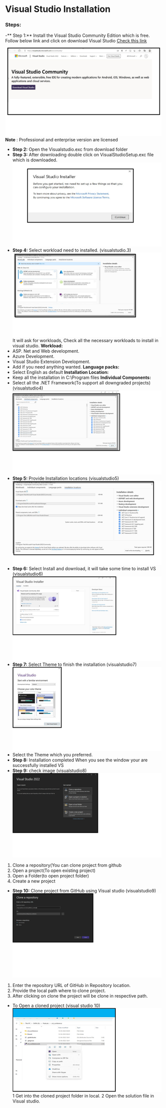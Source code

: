 # Visual Studio Installation

### Steps:
-** Step 1:**  Install the Visual Studio Community Edition which is free. Follow below link and click on download Visual Studio
[Check this link  ](https://visualstudio.microsoft.com/vs/community/)

![image](https://github.com/cloudnloud/.Netapplication/blob/master/Azure%20Web-App-Deployment/Images/visualstudio1.png)
**Note** : Professional and enterprise version are licensed
- **Step 2:**  Open the Visualstudio.exc from download folder 
- **Step 3:**  After downloading double click on VisualStudioSetup.exc file which is downloaded. 
![image](https://github.com/cloudnloud/.Netapplication/blob/master/Azure%20Web-App-Deployment/Images/visualstudio2.png)
- **Step 4:**  Select workload need to installed. (visualstudio.3)
![image](https://github.com/cloudnloud/.Netapplication/blob/master/Azure%20Web-App-Deployment/Images/visualstudio3.png)
It will ask for workloads, Check all the necessary workloads to install in visual studio.
**Workload:**
-	ASP. Net and Web development.
-	Azure Development.
-	Visual Studio Extension Development.
-	Add if you need anything wanted.
**Language packs:**
-	Select English as default
**Installation Location:**
-	Keep all the installation in C:\Program files
**Individual Components:**
- Select all the .NET Framework(To support all downgraded projects) (visualstudio4)
![image](https://github.com/cloudnloud/.Netapplication/blob/master/Azure%20Web-App-Deployment/Images/visualstudio4.png)
- **Step 5:**  Provide Installation locations (visualstudio5)
![image](https://github.com/cloudnloud/.Netapplication/blob/master/Azure%20Web-App-Deployment/Images/visualstudio5.png)
- **Step 6:** Select Install and download, it will take some time to install VS (visualstudio6)
![image](https://github.com/cloudnloud/.Netapplication/blob/master/Azure%20Web-App-Deployment/Images/visualstudio6.png)
- **Step 7:** Select Theme to finish the installation (visualstudio7)
![image](https://github.com/cloudnloud/.Netapplication/blob/master/Azure%20Web-App-Deployment/Images/visualstudio7.png)
- Select the Theme which you preferred.
- **Step 8:** Installation completed When you see the window your are successfully installed VS
- **Step 9:** check image (visualstudio8)
![image](https://github.com/cloudnloud/.Netapplication/blob/master/Azure%20Web-App-Deployment/Images/visualstudio8.png)
1.	Clone a repository(You can clone project from github
2.	Open a project(To open existing project)
3.	Open a Folder(to open project folder)
4.	Create a new project
- **Step 10:** Clone project from GitHub using Visual studio (visualstudio9)
![image](https://github.com/cloudnloud/.Netapplication/blob/master/Azure%20Web-App-Deployment/Images/visualstudio9.png)
1.	Enter the repository URL of GitHub in Repository location.
2.	Provide the local path where to clone project.
3.	After clicking on clone the project will be clone in respective path.
- To Open a cloned project (visual studio 10)
![image](https://github.com/cloudnloud/.Netapplication/blob/master/Azure%20Web-App-Deployment/Images/visualstudi10.png)
1	Get into the cloned project folder in local.
2	Open the solution file in Visual studio.

